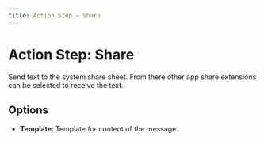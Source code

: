 ```yaml
---
title: Action Step – Share
---
```

# Action Step: Share

Send text to the system share sheet. From there other app share extensions can be selected to receive the text.

## Options

- **Template**: Template for content of the message.
